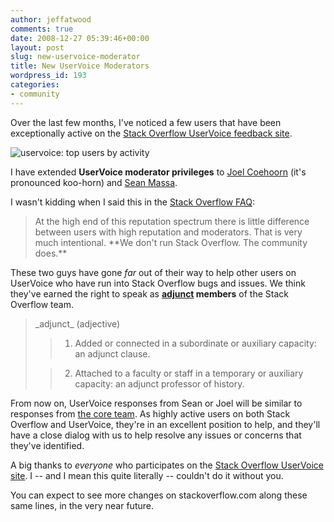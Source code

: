 ```yaml
---
author: jeffatwood
comments: true
date: 2008-12-27 05:39:46+00:00
layout: post
slug: new-uservoice-moderator
title: New UserVoice Moderators
wordpress_id: 193
categories:
- community
---
```



Over the last few months, I've noticed a few users that have been exceptionally active on the [Stack Overflow UserVoice feedback site](http://stackoverflow.uservoice.com/).



![uservoice: top users by activity](http://blog.stackoverflow.com/wp-content/uploads/uservoice-top-users-by-activity1.png)



I have extended **UserVoice moderator privileges** to [Joel Coehoorn](http://stackoverflow.com/users/3043/joel-coehoorn) (it's pronounced koo-horn) and  [Sean Massa](http://stackoverflow.com/users/106/endangeredmassa).



I wasn't kidding when I said this in the [Stack Overflow FAQ](http://stackoverflow.com/faq):





<blockquote>
At the high end of this reputation spectrum there is little difference between users with high reputation and moderators. That is very much intentional. **We don't run Stack Overflow. The community does.** 
</blockquote>





These two guys have gone _far_ out of their way to help other users on UserVoice who have run into Stack Overflow bugs and issues. We think they've earned the right to speak as **[adjunct](http://www.thefreedictionary.com/adjunct) members** of the Stack Overflow team.





<blockquote>
_adjunct_ (adjective)

> 
> 

>   1. Added or connected in a subordinate or auxiliary capacity: an adjunct clause.

>   2. Attached to a faculty or staff in a temporary or auxiliary capacity: an adjunct professor of history.

</blockquote>





From now on, UserVoice responses from Sean or Joel will be similar to responses from [the core team](http://stackoverflow.com/about). As highly active users on both Stack Overflow and UserVoice, they're in an excellent position to help, and they'll have a close dialog with us to help resolve any issues or concerns that they've identified.



A big thanks to _everyone_ who participates on the [Stack Overflow UserVoice site](http://stackoverflow.uservoice.com/). I -- and I mean this quite literally -- couldn't do it without you.



You can expect to see more changes on stackoverflow.com along these same lines, in the very near future.

